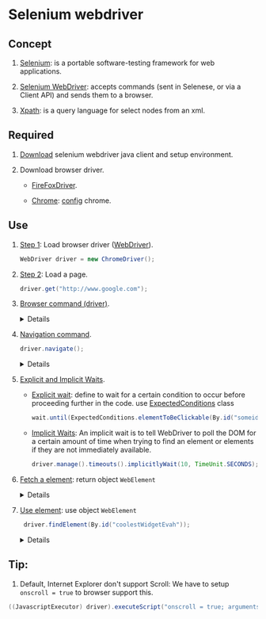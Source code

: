 # Selenium webdriver
## Concept
1. [Selenium](https://en.wikipedia.org/wiki/Selenium_(software)): is a portable software-testing framework for web applications.
2. [Selenium WebDriver](https://en.wikipedia.org/wiki/Selenium_(software)#Selenium_WebDriver): accepts commands (sent in Selenese, or via a Client API) and sends them to a browser.
  
3. [Xpath](https://developer.mozilla.org/en-US/docs/Web/XPath):  is a query language for select nodes from an xml.

## Required

1. [Download](https://docs.seleniumhq.org/docs/03_webdriver.jsp#setting-up-a-selenium-webdriver-project) selenium webdriver java client and setup environment.

2. Download browser driver.

   - [FireFoxDriver](https://github.com/mozilla/geckodriver/releases).
  
   - [Chrome](http://chromedriver.storage.googleapis.com/index.html): [config](https://sites.google.com/a/chromium.org/chromedriver/capabilities) chrome.

## Use
1. [Step 1](https://docs.seleniumhq.org/docs/03_webdriver.jsp#selenium-webdriver-s-drivers): Load browser driver ([WebDriver](https://seleniumhq.github.io/selenium/docs/api/java/org/openqa/selenium/WebDriver.html)).
   ```java
   WebDriver driver = new ChromeDriver();
   ```

2. [Step 2](https://docs.seleniumhq.org/docs/03_webdriver.jsp#fetching-a-page): Load a page.
   ```java
   driver.get("http://www.google.com");
   ```

3. [Browser command (driver)](http://toolsqa.com/selenium-webdriver/browser-commands/).
   <details>

    - Get: load page 
        ```java
        driver.get("http://www.google.com");
        ```
    - [Get title](http://toolsqa.com/selenium-webdriver/browser-commands/#crayon-5becdfd0e68a5485172444): fetches the Title of the current page
        ```java 
        driver.getTitle();
        ```
    - [Get current URL](http://toolsqa.com/selenium-webdriver/browser-commands/#crayon-5becdfd0e68ae700958072): fetches the string representing the Current URL which is opened in the browser.
        ```java 
        driver.getCuuentUrl();
        ```
    - [Get page source](http://toolsqa.com/selenium-webdriver/browser-commands/#crayon-5becdfd0e68b0312844027): This method returns the Source Code of the page.
        ```java
        driver.getPageSource();
        ```
    - [Close](http://toolsqa.com/selenium-webdriver/browser-commands/#crayon-5becdfd0e68b1466950791): This method Close only the current window the WebDriver is currently controlling.
        ```java 
        driver.close();
        ```
    - [Quit](http://toolsqa.com/selenium-webdriver/browser-commands/#crayon-5becdfd0e68b2704684749): This method Closes all windows opened by the WebDriver.
        ```java
        driver.quit();
        ```
   </details>
4. [Navigation command](https://seleniumhq.github.io/selenium/docs/api/java/org/openqa/selenium/WebDriver.Navigation.html).
    ```java 
    driver.navigate();
    ```
   <details>

    - [back()](https://seleniumhq.github.io/selenium/docs/api/java/org/openqa/selenium/WebDriver.Navigation.html#back--): Move back a single "item" in the browser's history.
  
    - [forward()](https://seleniumhq.github.io/selenium/docs/api/java/org/openqa/selenium/WebDriver.Navigation.html#forward--): Move a single "item" forward in the browser's history.
  
    - [refresh()](https://seleniumhq.github.io/selenium/docs/api/java/org/openqa/selenium/WebDriver.Navigation.html#refresh--): Refresh the current page.
  
    - [to(String url)](https://seleniumhq.github.io/selenium/docs/api/java/org/openqa/selenium/WebDriver.Navigation.html#to-java.lang.String-): Load a new web page in the current browser window.
  
    - [to(java.net.URL url)](https://seleniumhq.github.io/selenium/docs/api/java/org/openqa/selenium/WebDriver.Navigation.html#to-java.net.URL-): Overloaded version of to(String) that makes it easy to pass in a URL.
   </details>
5. [Explicit and Implicit Waits](https://docs.seleniumhq.org/docs/04_webdriver_advanced.jsp#explicit-and-implicit-waits).
   - [Explicit wait](https://docs.seleniumhq.org/docs/04_webdriver_advanced.jsp#explicit-waits): define to wait for a certain condition to occur before proceeding further in the code. use [ExpectedConditions](https://seleniumhq.github.io/selenium/docs/api/java/org/openqa/selenium/support/ui/ExpectedConditions.html) class
        ```java
        wait.until(ExpectedConditions.elementToBeClickable(By.id("someid")));
        ```
   - [Implicit Waits](https://docs.seleniumhq.org/docs/04_webdriver_advanced.jsp#implicit-waits): An implicit wait is to tell WebDriver to poll the DOM for a certain amount of time when trying to find an element or elements if they are not immediately available.
        ```java
        driver.manage().timeouts().implicitlyWait(10, TimeUnit.SECONDS);
        ```
6. [Fetch a element](https://docs.seleniumhq.org/docs/03_webdriver.jsp#locating-ui-elements-webelements): return object `WebElement`
   <details>
   
   - [By ID](https://docs.seleniumhq.org/docs/03_webdriver.jsp#by-id).
        ```java
        driver.findElement(By.id("coolestWidgetEvah"));
        ```
   - [By Class Name](https://docs.seleniumhq.org/docs/03_webdriver.jsp#by-class-name).
        ```java
        driver.findElements(By.className("cheese"));
        ```
   - [By Tag Name](https://docs.seleniumhq.org/docs/03_webdriver.jsp#by-tag-name).
        ```java
        driver.findElement(By.tagName("iframe"));
        ```

   - [By Name](https://docs.seleniumhq.org/docs/03_webdriver.jsp#by-name).
        ```java 
        driver.findElements(By.className("cheese"));
        ```
   - [By link Text](https://docs.seleniumhq.org/docs/03_webdriver.jsp#by-link-text).
        ```java
        driver.findElement(By.tagName("iframe"));
        ```
   - [By Partial link text](https://docs.seleniumhq.org/docs/03_webdriver.jsp#by-partial-link-text).
        ```html
        <a href="http://www.google.com/search?q=cheese">search for cheese</a>>
        ```
        ```java
        driver.findElement(By.linkText("cheese"));
        ```
   - [By CSS](https://docs.seleniumhq.org/docs/03_webdriver.jsp#by-css).
        ```html
        <div id="food"><span class="dairy">milk</span><span class="dairy aged">cheese</span></div>
        ```
        ```java
        driver.findElement(By.cssSelector("#food span.dairy.aged"));
        ```
   - [By Xpath](https://docs.seleniumhq.org/docs/03_webdriver.jsp#by-xpath).
        ```java
        driver.findElements(By.xpath("//input"));
        ```
   - [Using JavaScript](https://docs.seleniumhq.org/docs/03_webdriver.jsp#using-javascript). 
        ```java 
        (WebElement) ((JavascriptExecutor)driver).executeScript("return $('.cheese')[0]");
        ```
    </details>
7. [Use element](https://seleniumhq.github.io/selenium/docs/api/java/org/openqa/selenium/WebElement.html): use object `WebElement`
   ```java
    driver.findElement(By.id("coolestWidgetEvah"));
   ```
   <details>

   - [clear()](https://seleniumhq.github.io/selenium/docs/api/java/org/openqa/selenium/WebElement.html#clear--): If this element is a text entry element, this will clear the value.
  
   - [click()](https://seleniumhq.github.io/selenium/docs/api/java/org/openqa/selenium/WebElement.html#click--): Click this element.
  
   - [findElement(By by)](https://seleniumhq.github.io/selenium/docs/api/java/org/openqa/selenium/WebElement.html#findElement-org.openqa.selenium.By-): Find the first WebElement using the given method.
  
   - [getAttribute(String name)](https://seleniumhq.github.io/selenium/docs/api/java/org/openqa/selenium/WebElement.html#getAttribute-java.lang.String-): Get the value of the given attribute of the element.
  
   - [getCssValue(String propertyName)](https://seleniumhq.github.io/selenium/docs/api/java/org/openqa/selenium/WebElement.html#getCssValue-java.lang.String-): Get the value of a given CSS property.
  
   - [getLocation()](https://seleniumhq.github.io/selenium/docs/api/java/org/openqa/selenium/WebElement.html#getLocation--): Where on the page is the top left-hand corner of the rendered element?.
  
   - [getRect()](https://seleniumhq.github.io/selenium/docs/api/java/org/openqa/selenium/WebElement.html#getRect--).
  
   - [getSize()](https://seleniumhq.github.io/selenium/docs/api/java/org/openqa/selenium/WebElement.html#getSize--): What is the width and height of the rendered element?
  
   - [getTagName()](https://seleniumhq.github.io/selenium/docs/api/java/org/openqa/selenium/WebElement.html#getTagName--): Get the tag name of this element.
  
   - [getText()](https://docs.seleniumhq.org/docs/03_webdriver.jsp#getting-text-values): Get the visible.
  
   - [isDisplayed()](https://seleniumhq.github.io/selenium/docs/api/java/org/openqa/selenium/WebElement.html#isDisplayed--): visible element by human eye. This method avoids the problem of having to parse an element's "style" attribute.
  
   - [isEnabled()](https://w3c.github.io/webdriver/#is-element-enabled): return true for everything but [disabled](https://html.spec.whatwg.org/#concept-fe-disabled).
  
   - [isSelected()](https://seleniumhq.github.io/selenium/docs/api/java/org/openqa/selenium/WebElement.html#isSelected--): true if.
      - Element is input, type is [checkbox](https://www.w3schools.com/tags/att_input_type_checkbox.asp) or [radio](https://www.w3schools.com/tags/att_input_type_radio.asp) with [checkednes](https://html.spec.whatwg.org/#concept-fe-checked) state.
      - Element is option, with selectedness state (has a selected attribute).
   - [sendKeys(CharSequence... keysToSend)](https://seleniumhq.github.io/selenium/docs/api/java/org/openqa/selenium/WebElement.html#sendKeys-java.lang.CharSequence...-): Use this method to simulate typing into an element, which may set its value.
  
   - [submit()](https://seleniumhq.github.io/selenium/docs/api/java/org/openqa/selenium/WebElement.html#submit--): If this current element is a form, or an element within a form, then this will be submitted to the remote server.
  
    </details>
## Tip:
1. Default, Internet Explorer don't support Scroll: We have to setup `onscroll = true` to browser support this.
```java
((JavascriptExecutor) driver).executeScript("onscroll = true; arguments[0].scrollIntoView(true);", e);
```
